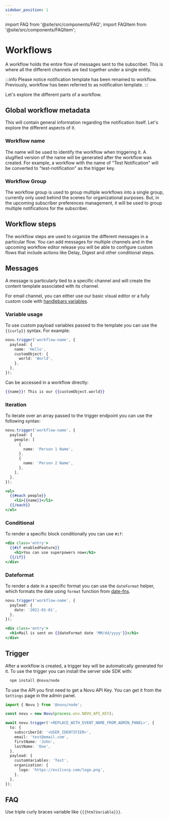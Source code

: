 ```yaml
---
sidebar_position: 1
---
```


import FAQ from '@site/src/components/FAQ';
import FAQItem from '@site/src/components/FAQItem';

# Workflows

A workflow holds the entire flow of messages sent to the subscriber. This is where all the different channels are tied together under a single entity.

:::info
Please notice notification template has been renamed to workflow. Previously, workflow has been referred to as notification template.
:::

Let's explore the different parts of a workflow.

## Global workflow metadata

This will contain general information regarding the notification itself. Let's explore the different aspects of it.

### Workflow name

The name will be used to identify the workflow when triggering it. A slugified version of the name will be generated after the workflow was created. For example, a workflow with the name of "Test Notification" will be converted to "test-notification" as the trigger key.

### Workflow Group

The workflow group is used to group multiple workflows into a single group, currently only used behind the scenes for organizational purposes. But, in the upcoming subscriber preferences management, it will be used to group multiple notifications for the subscriber.

## Workflow steps

The workflow steps are used to organize the different messages in a particular flow. You can add messages for multiple channels and in the upcoming workflow editor release you will be able to configure custom flows that include actions like Delay, Digest and other conditional steps.

## Messages

A message is particularly tied to a specific channel and will create the content template associated with its channel.

For email channel, you can either use our basic visual editor or a fully custom code with [handlebars variables](https://handlebarsjs.com/guide/).

### Variable usage

To use custom payload variables passed to the template you can use the `{{curly}}` syntax. For example:

```typescript
novu.trigger('workflow-name', {
  payload: {
    name: 'Hello',
    customObject: {
      world: 'World',
    },
  },
});
```

Can be accessed in a workflow directly:

```handlebars
{{name}}! This is our {{customObject.world}}
```

### Iteration

To iterate over an array passed to the trigger endpoint you can use the following syntax:

```typescript
novu.trigger('workflow-name', {
  payload: {
    people: [
      {
        name: 'Person 1 Name',
      },
      {
        name: 'Person 2 Name',
      },
    ],
  },
});
```

```handlebars
<ul>
  {{#each people}}
    <li>{{name}}</li>
  {{/each}}
</ul>
```

### Conditional

To render a specific block conditionally you can use `#if`:

```handlebars
<div class='entry'>
  {{#if enabledFeature}}
    <h1>You can use superpowers now</h1>
  {{/if}}
</div>
```

### Dateformat

To render a date in a specific format you can use the `dateFormat` helper, which formats the date using `format` function from [date-fns](https://date-fns.org).

```typescript
novu.trigger('workflow-name', {
  payload: {
    date: '2021-01-01',
  },
});
```

```handlebars
<div class='entry'>
  <h1>Mail is sent on {{dateFormat date 'MM/dd/yyyy'}}</h1>
</div>
```

## Trigger

After a workflow is created, a trigger key will be automatically generated for it. To use the trigger you can install the server side SDK with:

```bash
  npm install @novu/node
```

To use the API you first need to get a Novu API Key. You can get it from the `Settings` page in the admin panel.

```typescript
import { Novu } from '@novu/node';

const novu = new Novu(process.env.NOVU_API_KEY);

await novu.trigger('<REPLACE_WITH_EVENT_NAME_FROM_ADMIN_PANEL>', {
  to: {
    subscriberId: '<USER_IDENTIFIER>',
    email: 'test@email.com',
    firstName: 'John',
    lastName: 'Doe',
  },
  payload: {
    customVariables: 'Test',
    organization: {
      logo: 'https://evilcorp.com/logo.png',
    },
  },
});
```

## FAQ

<FAQ>
<FAQItem title="How to send dynamic HTML content as value of variable?">

Use triple curly braces variable like `{{{htmlVariable}}}`.

</FAQItem>
</FAQ>

